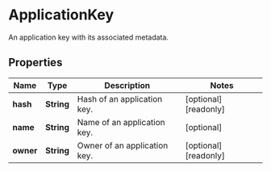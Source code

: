 

# ApplicationKey

An application key with its associated metadata.

## Properties

Name | Type | Description | Notes
------------ | ------------- | ------------- | -------------
**hash** | **String** | Hash of an application key. |  [optional] [readonly]
**name** | **String** | Name of an application key. |  [optional]
**owner** | **String** | Owner of an application key. |  [optional] [readonly]



